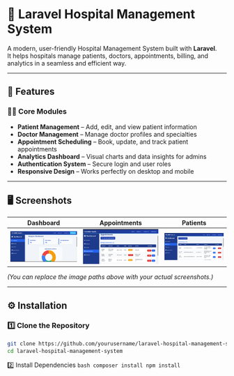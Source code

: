 # 🏥 Laravel Hospital Management System

A modern, user-friendly Hospital Management System built with **Laravel**.  
It helps hospitals manage patients, doctors, appointments, billing, and analytics in a seamless and efficient way.

---

## 🚀 Features

### 🧑‍⚕️ Core Modules
- **Patient Management** – Add, edit, and view patient information  
- **Doctor Management** – Manage doctor profiles and specialties  
- **Appointment Scheduling** – Book, update, and track patient appointments  
- **Analytics Dashboard** – Visual charts and data insights for admins  
- **Authentication System** – Secure login and user roles  
- **Responsive Design** – Works perfectly on desktop and mobile  

---

## 🖥️ Screenshots

| Dashboard | Appointments | Patients |
|------------|---------------|-----------|
| ![Dashboard Screenshot](public/screenshots/dashboard.png) | ![Appointments Screenshot](public/screenshots/appointments.png) | ![Patients Screenshot](public/screenshots/patients.png) |

*(You can replace the image paths above with your actual screenshots.)*

---

## ⚙️ Installation

### 1️⃣ Clone the Repository
```bash
git clone https://github.com/yourusername/laravel-hospital-management-system.git
cd laravel-hospital-management-system
```
2️⃣ Install Dependencies
``bash composer install
  npm install
``
